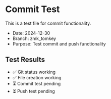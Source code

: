 # Commit Test

This is a test file for commit functionality.

- Date: 2024-12-30
- Branch: zmk_tomkey
- Purpose: Test commit and push functionality

## Test Results

- ✅ Git status working
- ✅ File creation working
- ⏳ Commit test pending
- ⏳ Push test pending